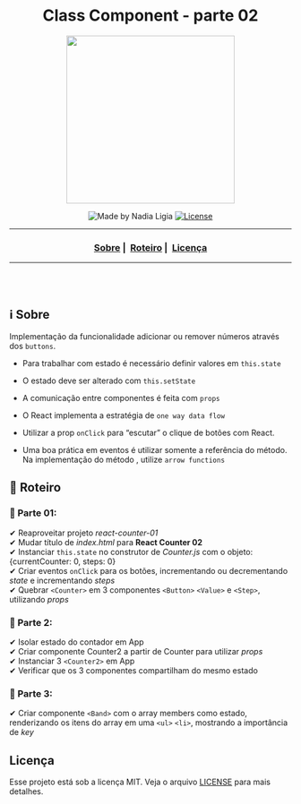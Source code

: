 <h1 align="center">Class Component - parte 02</h1>
<p align="center">
  <img src="../../assets/logo.jpeg" width="300" heigth="300">
</p>


<p align="center">
  <img alt="Made by Nadia Ligia" src="https://img.shields.io/badge/made%20by-Nadia%20Ligia-informational">
  
  <a href="license.md">
  <img alt="License" src="https://img.shields.io/badge/License-MIT-informational">
  </a>
</p>

___

<h3 align="center">
  <a href="#information_source-sobre">Sobre</a>&nbsp;|&nbsp;
  <a href="#book-roteiro">Roteiro</a>&nbsp;|&nbsp;
  <a href="#licença">Licença</a>
</h3>

___

<br>
<br>

## ℹ️ Sobre

Implementação da funcionalidade adicionar ou remover números através dos `buttons`.

- Para trabalhar com estado é necessário definir valores em `this.state`

- O estado deve ser alterado com `this.setState`

- A comunicação entre componentes é feita com `props`

- O React implementa a estratégia de `one way data flow`

- Utilizar a prop `onClick` para “escutar” o clique de botões com React.

- Uma boa prática em eventos é utilizar somente a referência do método. Na implementação do método , utilize `arrow functions`

## 📖 Roteiro

### 📌 Parte 01:

✔ Reaproveitar projeto *react-counter-01*<br>
✔ Mudar título de *index.html* para **React Counter 02**<br>
✔ Instanciar `this.state` no construtor de *Counter.js* com o objeto: {currentCounter: 0, steps: 0}<br>
✔ Criar eventos `onClick` para os botões, incrementando ou decrementando *state* e incrementando *steps*<br>
✔ Quebrar `<Counter>` em 3 componentes `<Button>` `<Value>` e `<Step>`, utilizando *props*<br>

### 📌 Parte 2:

✔ Isolar estado do contador em App<br>
✔ Criar componente Counter2 a partir de Counter para utilizar *props*<br>
✔ Instanciar 3 `<Counter2>` em App<br>
✔ Verificar que os 3 componentes compartilham do mesmo estado<br>

### 📌 Parte 3:

✔ Criar componente `<Band>` com o array members como estado, renderizando os itens do array em uma `<ul>` `<li>`, mostrando a importância de *key*<br>

## Licença 
Esse projeto está sob a licença MIT. Veja o arquivo [LICENSE](../../LICENSE) para mais detalhes.
